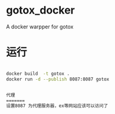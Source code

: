 gotox_docker
========
A docker warpper for gotox 

运行
========
```bash

docker build  -t gotox .
docker run -d --publish 8087:8087 gotox 


代理
=======
设置8087 为代理服务器，ex等网站应该可以访问了